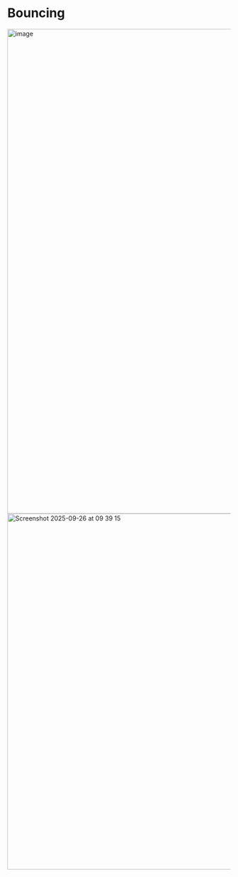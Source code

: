 # Bouncing
<img width="1174" height="1092" alt="image" src="https://github.com/user-attachments/assets/622ebc34-f880-49ef-a9e5-ffdfd8d54891" />

<img width="1434" height="802" alt="Screenshot 2025-09-26 at 09 39 15" src="https://github.com/user-attachments/assets/bb570bbe-e8b2-4bf5-a9b8-9e378c2f7c82" />
